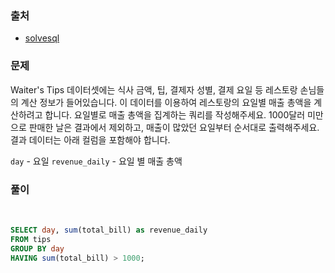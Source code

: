 ### 출처
- [solvesql]([https://solvesql.com/problems/restaurant-vip/](https://solvesql.com/problems/daily-revenue/))

### 문제

Waiter's Tips 데이터셋에는 식사 금액, 팁, 결제자 성별, 결제 요일 등 레스토랑 손님들의 계산 정보가 들어있습니다. 이 데이터를 이용하여 레스토랑의 요일별 매출 총액을 계산하려고 합니다.
요일별로 매출 총액을 집계하는 쿼리를 작성해주세요. 1000달러 미만으로 판매한 날은 결과에서 제외하고, 매출이 많았던 요일부터 순서대로 출력해주세요.
결과 데이터는 아래 컬럼을 포함해야 합니다.

`day` - 요일
`revenue_daily` - 요일 별 매출 총액

### 풀이
<br>

```sql
SELECT day, sum(total_bill) as revenue_daily
FROM tips
GROUP BY day
HAVING sum(total_bill) > 1000;
```   
